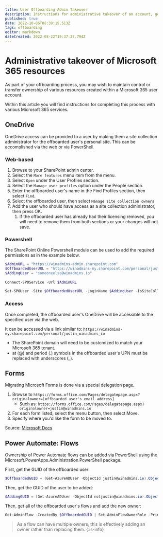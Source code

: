 ```yaml
---
title: User Offboarding Admin Takeover
description: Instructions for administrative takeover of an account, generally as part of an offboarding process.
published: true
date: 2022-10-06T08:39:19.513Z
tags: offboarding
editor: markdown
dateCreated: 2022-08-22T19:37:37.794Z
---
```


# Administrative takeover of Microsoft 365 resources
As part of your offboarding process, you may wish to maintain control or transfer ownership of various resources created within a Microsoft 365 user account. 

Within this article you will find instructions for completing this process with various Microsoft 365 services.


## OneDrive

OneDrive access can be provided to a user by making them a site collection administrator for the offboarded user's personal site. This can be accomplished via the web or via PowerShell.

### Web-based 

1. Browse to your SharePoint admin center.
1. Select the `More features` menu item from the menu.
1. Select `Open` under the User Profiles section.
1. Select the `Manage user profiles` option under the People section.
1. Enter the offboarded user's name in the Find Profiles section, then select `Find`.
1. Select the offboarded user, then select `Manage site collection owners`
1. Add the user who should have access as a site collection administrator, then press OK.
	1. If the offboarded user has already had their licensing removed, you will need to remove them from both sections or your changes will not save.
  
### Powershell

The SharePoint Online Powershell module can be used to add the required permissions as in the example below.

```powershell
$AdminURL = "https://winadmins-admin.sharepoint.com"
$OffboardedUserURL = "https://winadmins-my.sharepoint.com/personal/justin_winadmins_io"
$AddingUser = "someoneelse@winadmins.io"
 
Connect-SPOService -Url $AdminURL
 
Set-SPOUser -Site $OffboardedUserURL -LoginName $AddingUser -IsSiteCollectionAdmin $True
```

### Access
Once completed, the offboarded user's OneDrive will be accessible to the specified user via the web. 

It can be accessed via a link similar to: `https://winadmins-my.sharepoint.com/personal/justin_winadmins_io`

- The SharePoint domain will need to be customized to match your Microsoft 365 tenant.
- at (@) and period (.) symbols in the offboarded user's UPN must be replaced with underscores (_).

## Forms

Migrating Microsoft Forms is done via a special delegation page.

1. Browse to `https://forms.office.com/Pages/delegatepage.aspx?originalowner=[offboarded user's email address]`
	- Such as: `https://forms.office.com/Pages/delegatepage.aspx?originalowner=justin@winadmins.io`
1. For each form listed, select the menu button, then select Move.
1. Specify where you'd like the form to be moved to.

Source: [Microsoft Docs](https://docs.microsoft.com/en-us/microsoft-forms/admin-information#form-ownership-transfer)

## Power Automate: Flows

Ownership of Power Automate flows can be added via PowerShell using the Microsoft.PowerApps.Administration.PowerShell package.

First, get the GUID of the offboarded user:

```powershell
$OffboardedGUID = (Get-AzureADUser -ObjectId justin@winadmins.io).ObjectId
```

Then, get the GUID of the user to be added:

```powershell
$AddingGUID = (Get-AzureADUser -ObjectId notjustin@winadmins.io).ObjectId
```

Then, get all of the offboarded user's flows and add the new owner:

```powershell
Get-AdminFlow -CreatedBy $OffboardedGUID | Set-AdminFlowOwnerRole -PrincipalType User -PrincipalObjectId $AddingGUID
```

> As a flow can have multiple owners, this is effectively adding an owner rather than replacing them.
{.is-info}



